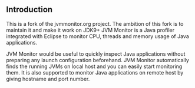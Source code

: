 ## Introduction
This is a fork of the jvmmonitor.org project. The ambition of this fork is to maintain it and make it work on JDK9+
JVM Monitor is a Java profiler integrated with Eclipse to monitor CPU, threads and memory usage of Java applications.

JVM Monitor would be useful to quickly inspect Java applications without preparing any launch configuration beforehand. JVM Monitor automatically finds the running JVMs on local host and you can easily start monitoring them. It is also supported to monitor Java applications on remote host by giving hostname and port number.

